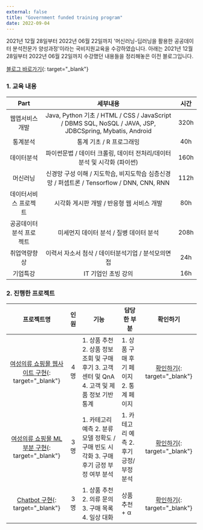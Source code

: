 ```yaml
---
external: false
title: "Government funded training program"
date: 2022-09-04
---
```


2021년 12월 28일부터 2022년 06월 22일까지 '머신러닝-딥러닝을 활용한 공공데이터 분석전문가 양성과정'이라는 국비지원교육을 수강하였습니다.
아래는 2021년 12월 28일부터 2022년 06월 22일까지 수강했던 내용들을 정리해놓은 이전 블로그입니다.

[블로그 바로가기](https://blog.naver.com/wooeric1){: target="_blank"}

### 1. 교육 내용

|           Part          |                                                 세부내용                                                 | 시간 |
|:-----------------------:|:--------------------------------------------------------------------------------------------------------:|:----:|
|      웹앱서비스개발     | Java, Python 기초 / HTML / CSS / JavaScript / DBMS SQL, NoSQL / JAVA, JSP, JDBCSpring, Mybatis, Android | 320h |
|         통계분석        |                                         통계 기초 / R 프로그래밍                                         |  40h |
|        데이터분석       |                   파이썬문법 / 데이터 크롤링, 데이터 전처리/데이터분석 및 시각화 (파이썬)                  | 160h |
|         머신러닝        |        신경망 구성 이해 / 지도학습, 비지도학습 심층신경망 / 퍼셉트론 / Tensorflow / DNN, CNN, RNN        | 112h |
|  데이터서비스 프로젝트  |                                시각화 게시판 개발 / 반응형 웹 서비스 개발                                |  80h |
| 공공데이터분석 프로젝트 |                                  미세먼지 데이터 분석 / 질병 데이터 분석                                 | 208h |
|       취업역량향상      |                            이력서 자소서 첨삭 / 데이터분석기업 / 분석모의면접                            |  24h |
|         기업특강        |                                            IT 기업인 초빙 강의                                           |  16h |

### 2. 진행한 프로젝트

| 프로젝트명 | 인원 | 기능 | 담당한 부분 | 확인하기 |
|:------------------------:|:----:|---------------------------------|-------------------------------|:------:|
| [여성의류 쇼핑몰 웹사이트 구현](https://github.com/WoojinJeonkr/ShoppingMall){: target="_blank"} | 4명 | 1. 상품 추천 2. 상품 정보 조회 및 구매 후기 3. 고객센터 및 QnA 4. 고객 및 제품 정보 기반 통계 | 1. 상품 구매 후기 페이지 2. 통계 페이지 | [확인하기](https://nbviewer.org/github/WoojinJeonkr/WoojinJeonkr.github.io/blob/main/assets/images/pdf/shoppingmall.pdf){: target="_blank"} |
| [여성의류 쇼핑몰 ML부분 구현](https://github.com/WoojinJeonkr/ShoppingMallML){: target="_blank"} | 3명 | 1. 카테고리 예측 2. 분류 모델 정확도 / 구매 빈도 시각화 3. 구매 후기 긍정 부정 여부 분석 | 1. 카테고리 예측 2. 후기 긍정/부정 분석 | [확인하기](https://nbviewer.org/github/WoojinJeonkr/WoojinJeonkr.github.io/blob/main/assets/images/pdf/shoppingmallML.pdf){: target="_blank"} |
| [Chatbot 구현](https://github.com/WoojinJeonkr/ShoppingMall){: target="_blank"} | 3명 | 1. 상품 추천 2. 의류 문의 3. 구매 목록 4. 일상 대화 | 상품 추천 + α | [확인하기](https://github.com/WoojinJeonkr/Chatbot){: target="_blank"} |
